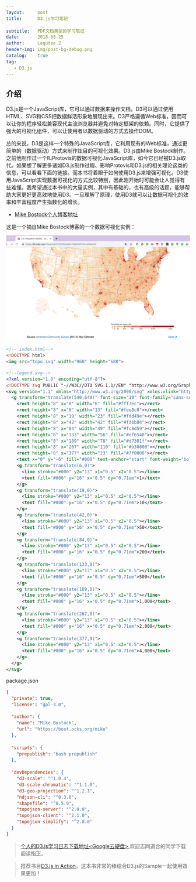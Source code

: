 ```yaml
---
layout:     post
title:      D3.js学习笔记

subtitle:   PDF文档类型的学习笔记
date:       2018-08-25
author:     Laqudee.Z
header-img: img/post-bg-debug.png
catalog:    true
tag:
   - D3.js
---
```


## 介绍
D3.js是一个JavaScript库，它可以通过数据来操作文档。D3可以通过使用HTML、SVG和CSS把数据鲜活形象地展现出来。D3严格遵循Web标准，因而可以让你的程序轻松兼容现代主流浏览器并避免对特定框架的依赖。同时，它提供了强大的可视化组件，可以让使用者以数据驱动的方式去操作DOM。

总的来说，D3是这样一个特殊的JavaScript库，它利用现有的Web标准，通过更简单的（数据驱动）方式来制作炫目的可视化效果。D3.js由Mike Bostock制作。之前他制作过一个叫Protovis的数据可视化JavaScript库，如今它已经被D3.js取代。如果想了解更多诸如D3.js制作过程、影响Protovis和D3.js的相关理论这类的信息，可以看看下面的链接。而本书将着眼于如何使用D3.js来增强可视化。D3使用JavaScript实现数据可视化的方式比较特别，因此刚开始时可能会让人觉得有些难懂。我希望通过本书中的大量实例，其中有基础的，也有高级的话题，能够帮助大家更好更高效地使用D3。一旦理解了原理，使用D3就可以让数据可视化的效率和丰富程度产生指数化的增长。

- [Mike Bostock个人博客地址](https://bl.ocks.org/mbostock)

这是一个摘自Mike Bostock博客的一个数据可视化实例：   

![图一](/img/d3js.png)

```html
<!-- index.html-->
<!DOCTYPE html>
<img src="topo.svg" width="960" height="680">
```

```xml
<!--legend.svg-->
<?xml version="1.0" encoding="utf-8"?>
<!DOCTYPE svg PUBLIC "-//W3C//DTD SVG 1.1//EN" "http://www.w3.org/Graphics/SVG/1.1/DTD/svg11.dtd">
<svg version="1.1" xmlns="http://www.w3.org/2000/svg" xmlns:xlink="http://www.w3.org/1999/xlink" width="960" height="600" viewBox="0 0 960 600" fill="none">
  <g transform="translate(540,640)" font-size="10" font-family="sans-serif" text-anchor="middle">
    <rect height="8" x="0" width="6" fill="#fff7ec"></rect>
    <rect height="8" x="6" width="13" fill="#fee8c8"></rect>
    <rect height="8" x="19" width="23" fill="#fdd49e"></rect>
    <rect height="8" x="42" width="42" fill="#fdbb84"></rect>
    <rect height="8" x="84" width="49" fill="#fc8d59"></rect>
    <rect height="8" x="133" width="56" fill="#ef6548"></rect>
    <rect height="8" x="189" width="78" fill="#d7301f"></rect>
    <rect height="8" x="267" width="110" fill="#b30000"></rect>
    <rect height="8" x="377" width="23" fill="#7f0000"></rect>
    <text x="0" y="-6" fill="#000" text-anchor="start" font-weight="bold">Population per square mile</text>
    <g transform="translate(6,0)">
      <line stroke="#000" y2="13" x1="0.5" x2="0.5"></line>
      <text fill="#000" y="16" x="0.5" dy="0.71em">1</text>
    </g>
    <g transform="translate(19,0)">
      <line stroke="#000" y2="13" x1="0.5" x2="0.5"></line>
      <text fill="#000" y="16" x="0.5" dy="0.71em">10</text>
    </g>
    <g transform="translate(42,0)">
      <line stroke="#000" y2="13" x1="0.5" x2="0.5"></line>
      <text fill="#000" y="16" x="0.5" dy="0.71em">50</text>
    </g>
    <g transform="translate(84,0)">
      <line stroke="#000" y2="13" x1="0.5" x2="0.5"></line>
      <text fill="#000" y="16" x="0.5" dy="0.71em">200</text>
    </g>
    <g transform="translate(133,0)">
      <line stroke="#000" y2="13" x1="0.5" x2="0.5"></line>
      <text fill="#000" y="16" x="0.5" dy="0.71em">500</text>
    </g>
    <g transform="translate(189,0)">
      <line stroke="#000" y2="13" x1="0.5" x2="0.5"></line>
      <text fill="#000" y="16" x="0.5" dy="0.71em">1,000</text>
    </g>
    <g transform="translate(267,0)">
      <line stroke="#000" y2="13" x1="0.5" x2="0.5"></line>
      <text fill="#000" y="16" x="0.5" dy="0.71em">2,000</text>
    </g>
    <g transform="translate(377,0)">
      <line stroke="#000" y2="13" x1="0.5" x2="0.5"></line>
      <text fill="#000" y="16" x="0.5" dy="0.71em">4,000</text>
    </g>
  </g>
</svg>
```

package.json    

```json
{   
  "private": true,  
  "license": "gpl-3.0",   

  "author": {   
    "name": "Mike Bostock",   
    "url": "https://bost.ocks.org/mike"
  },

  "scripts": {
    "prepublish": "bash prepublish"
  },

  "devDependencies": {   
    "d3-scale": "^1.0.4",
    "d3-scale-chromatic": "^1.1.0",
    "d3-geo-projection": "^1.2.1",
    "ndjson-cli": "^0.3.0",
    "shapefile": "^0.5.9",
    "topojson-server": "^2.0.0",
    "topojson-client": "^2.1.0",
    "topojson-simplify": "^2.0.0"    
  }
}
```

> [个人的D3.js学习日志下载地址<Google云硬盘>](https://drive.google.com/file/d/1gRzN58KmAAMaoGI9qhpQMyh_z2KTxsHN/view?usp=sharing),欢迎志同道合的同学下载阅读指正。

> 推荐书目[D3.js in Action](https://drive.google.com/file/d/1yEU5Edl2MXiCzYF-N1LS9IwX_LEbysJz/view?usp=sharing)，这本书非常的棒结合D3.js的Sample一起使用效果更加！
